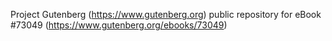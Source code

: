 Project Gutenberg (https://www.gutenberg.org) public repository
for eBook #73049 (https://www.gutenberg.org/ebooks/73049)
